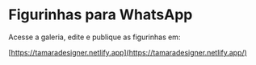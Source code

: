 # Figurinhas para WhatsApp

Acesse a galeria, edite e publique as figurinhas em:

[https://tamaradesigner.netlify.app](https://tamaradesigner.netlify.app/)
